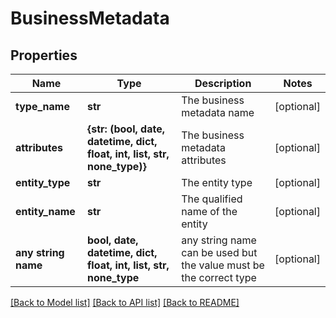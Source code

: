 # BusinessMetadata


## Properties
Name | Type | Description | Notes
------------ | ------------- | ------------- | -------------
**type_name** | **str** | The business metadata name | [optional] 
**attributes** | **{str: (bool, date, datetime, dict, float, int, list, str, none_type)}** | The business metadata attributes | [optional] 
**entity_type** | **str** | The entity type | [optional] 
**entity_name** | **str** | The qualified name of the entity | [optional] 
**any string name** | **bool, date, datetime, dict, float, int, list, str, none_type** | any string name can be used but the value must be the correct type | [optional]

[[Back to Model list]](../README.md#documentation-for-models) [[Back to API list]](../README.md#documentation-for-api-endpoints) [[Back to README]](../README.md)


